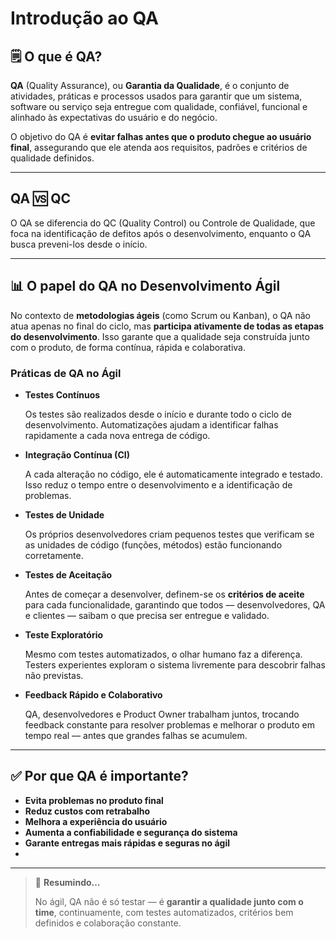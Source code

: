 # Introdução ao QA

## 🗒️ O que é QA?

**QA** (Quality Assurance), ou **Garantia da Qualidade**, é o conjunto de atividades, práticas e processos usados para garantir que um sistema, software ou serviço seja entregue com qualidade, confiável, funcional e alinhado às expectativas do usuário e do negócio.

O objetivo do QA é **evitar falhas antes que o produto chegue ao usuário final**, assegurando que ele atenda aos requisitos, padrões e critérios de qualidade definidos.

---

## QA 🆚 QC

O QA se diferencia do QC (Quality Control) ou Controle de Qualidade, que foca na identificação de defitos após o desenvolvimento, enquanto o QA busca preveni-los desde o início. 

---

## 📊 O papel do QA no Desenvolvimento Ágil

No contexto de **metodologias ágeis** (como Scrum ou Kanban), o QA não atua apenas no final do ciclo, mas **participa ativamente de todas as etapas do desenvolvimento**. Isso garante que a qualidade seja construída junto com o produto, de forma contínua, rápida e colaborativa.

### Práticas de QA no Ágil

- **Testes Contínuos**
    
    Os testes são realizados desde o início e durante todo o ciclo de desenvolvimento. Automatizações ajudam a identificar falhas rapidamente a cada nova entrega de código.
    
- **Integração Contínua (CI)**
    
    A cada alteração no código, ele é automaticamente integrado e testado. Isso reduz o tempo entre o desenvolvimento e a identificação de problemas.
    
- **Testes de Unidade**
    
    Os próprios desenvolvedores criam pequenos testes que verificam se as unidades de código (funções, métodos) estão funcionando corretamente.
    
- **Testes de Aceitação**
    
    Antes de começar a desenvolver, definem-se os **critérios de aceite** para cada funcionalidade, garantindo que todos — desenvolvedores, QA e clientes — saibam o que precisa ser entregue e validado.
    
- **Teste Exploratório**
    
    Mesmo com testes automatizados, o olhar humano faz a diferença. Testers experientes exploram o sistema livremente para descobrir falhas não previstas.
    
- **Feedback Rápido e Colaborativo**
    
    QA, desenvolvedores e Product Owner trabalham juntos, trocando feedback constante para resolver problemas e melhorar o produto em tempo real — antes que grandes falhas se acumulem.
    

---

## ✅ Por que QA é importante?

- **Evita problemas no produto final**
- **Reduz custos com retrabalho**
- **Melhora a experiência do usuário**
- **Aumenta a confiabilidade e segurança do sistema**
- **Garante entregas mais rápidas e seguras no ágil**
- 

---

> 📌 **Resumindo…**
> 
> 
>  
> No ágil, QA não é só testar — é **garantir a qualidade junto com o time**, continuamente, com testes automatizados, critérios bem definidos e colaboração constante.
>